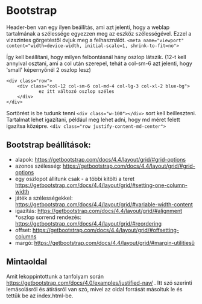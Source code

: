 # Bootstrap


Header-ben van egy ilyen beállítás, ami azt jelenti, hogy a weblap tartalmának a szélessége egyezzen meg az eszköz szélességével. Ezzel a vizszintes görgetéstől óvjuk meg a felhasználót.
`<meta name="viewport" content="width=device-width, initial-scale=1, shrink-to-fit=no">`

Így kell beállítani, hogy milyen felbontásnál hány oszlop látszik. (12-t kell annyival osztani, ami a col után szerepel, tehát a col-sm-6 azt jelenti, hogy 'small' képernyőnél 2 oszlop lesz)

    <div class="row">
        <div class="col-12 col-sm-6 col-md-4 col-lg-3 col-xl-2 blue-bg">
                ez itt változó oszlop széles
        </div>
    </div>

Sortörést is be tudunk tenni `<div class="w-100"></div>` sort kell beilleszteni.
Tartalmat lehet igazítani, például meg lehet adni, hogy md méret felett igazítsa középre.
`<div class="row justify-content-md-center">`


## Bootstrap beállítások:

* alapok: https://getbootstrap.com/docs/4.4/layout/grid/#grid-options
* azonos szélesség: https://getbootstrap.com/docs/4.4/layout/grid/#grid-options
* egy oszlopot állítunk csak - a többi kitölti a teret https://getbootstrap.com/docs/4.4/layout/grid/#setting-one-column-width
* játék a szélességekkel: https://getbootstrap.com/docs/4.4/layout/grid/#variable-width-content
* igazítás: https://getbootstrap.com/docs/4.4/layout/grid/#alignment
*oszlop sorrend rendezés: https://getbootstrap.com/docs/4.4/layout/grid/#reordering
* offset: https://getbootstrap.com/docs/4.4/layout/grid/#offsetting-columns
* margó: https://getbootstrap.com/docs/4.4/layout/grid/#margin-utilitiesű

## Mintaoldal

Amit lekoppintottunk a tanfolyam során https://getbootstrap.com/docs/4.0/examples/justified-nav/ . Itt szó szerinti lemásolásról és átírásról van szó, mivel az oldal forrását másoltuk le és tettük be az index.html-be.
